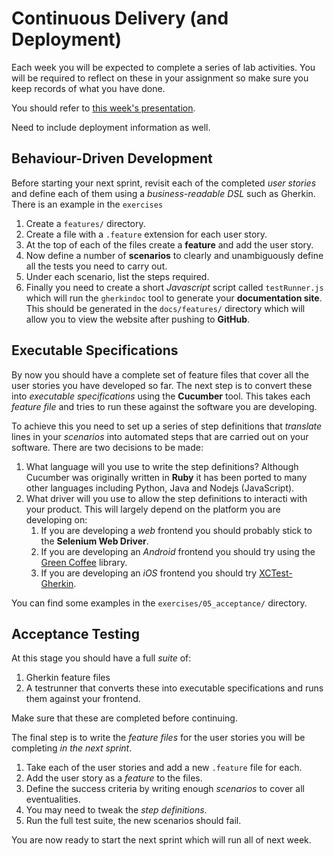 
# Continuous Delivery (and Deployment)

Each week you will be expected to complete a series of lab activities. You will be required to reflect on these in your assignment so make sure you keep records of what you have done.

You should refer to [this week's presentation](https://drive.google.com/open?id=1SY1VGNr4X9-gLq0OLeOPmVmH1E4CeaBxFKJUygLSd_c).

Need to include deployment information as well.

## Behaviour-Driven Development

Before starting your next sprint, revisit each of the completed _user stories_ and define each of them using a _business-readable DSL_ such as Gherkin. There is an example in the `exercises`

1. Create a `features/` directory.
2. Create a file with a `.feature` extension for each user story.
3. At the top of each of the files create a **feature** and add the user story.
4. Now define a number of **scenarios** to clearly and unambiguously define all the tests you need to carry out.
5. Under each scenario, list the steps required.
6. Finally you need to create a short _Javascript_ script called `testRunner.js` which will run the `gherkindoc` tool to generate your **documentation site**. This should be generated in the `docs/features/` directory which will allow you to view the website after pushing to **GitHub**.

## Executable Specifications

By now you should have a complete set of feature files that cover all the user stories you have developed so far. The next step is to convert these into _executable specifications_ using the **Cucumber** tool. This takes each _feature file_ and tries to run these against the software you are developing.

To achieve this you need to set up a series of step definitions that _translate_ lines in your _scenarios_ into automated steps that are carried out on your software. There are two decisions to be made:

1. What language will you use to write the step definitions? Although Cucumber was originally written in **Ruby** it has been ported to many other languages including Python, Java and Nodejs (JavaScript).
2. What driver will you use to allow the step definitions to interacti with your product. This will largely depend on the platform you are developing on:
    1. If you are developing a _web_ frontend you should probably stick to the **Selenium Web Driver**.
    2. If you are developing an _Android_ frontend you should try using the [Green Coffee](https://github.com/mauriciotogneri/green-coffee) library.
    3. If you are developing an _iOS_ frontend you should try [XCTest-Gherkin](https://cocoapods.org/pods/XCTest-Gherkin).
    
You can find some examples in the `exercises/05_acceptance/` directory.

## Acceptance Testing

At this stage you should have a full _suite_ of:

1. Gherkin feature files
2. A testrunner that converts these into executable specifications and runs them against your frontend.

Make sure that these are completed before continuing.

The final step is to write the _feature files_ for the user stories you will be completing _in the next sprint_.

1. Take each of the user stories and add a new `.feature` file for each.
2. Add the user story as a _feature_ to the files.
3. Define the success criteria by writing enough _scenarios_ to cover all eventualities.
4. You may need to tweak the _step definitions_.
5. Run the full test suite, the new scenarios should fail.

You are now ready to start the next sprint which will run all of next week.
